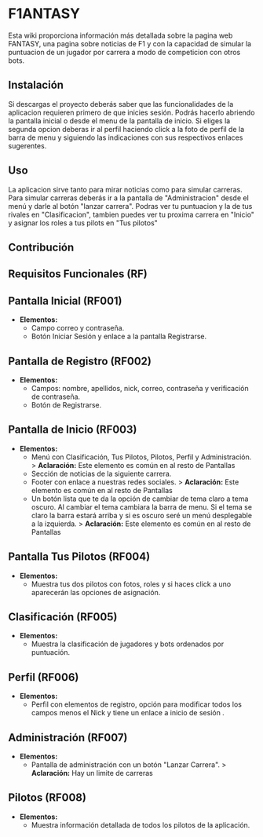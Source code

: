 # F1ANTASY

Esta wiki proporciona información más detallada sobre la pagina web FANTASY, una pagina sobre noticias de F1 y con la capacidad de simular la puntuacion de un jugador por carrera a modo de competicion con otros bots.

## Instalación

Si descargas el proyecto deberás saber que las funcionalidades de la aplicacion requieren primero de que inicies sesión. Podrás hacerlo abriendo la pantalla inicial o desde el menu de la pantalla de inicio. Si eliges la segunda opcion deberas ir al perfil haciendo click a la foto de perfil de la barra de menu y siguiendo las indicaciones con sus respectivos enlaces sugerentes.

## Uso

La aplicacion sirve tanto para mirar noticias como para simular carreras. Para simular carreras deberás ir a la pantalla de "Administracion" desde el menú y darle al botón "lanzar carrera". Podras ver tu puntuacion y la de tus rivales en "Clasificacion", tambien puedes ver tu proxima carrera en "Inicio" y asignar los roles a tus pilots en "Tus pilotos"
## Contribución


## Requisitos Funcionales (RF)

## Pantalla Inicial (RF001)

- **Elementos:**
  - Campo correo y contraseña.
  - Botón Iniciar Sesión y enlace a  la pantalla Registrarse.

## Pantalla de Registro (RF002)

- **Elementos:**
  - Campos: nombre, apellidos, nick, correo, contraseña y verificación de contraseña.
  - Botón de Registrarse.

## Pantalla de Inicio (RF003)

- **Elementos:**
  - Menú con Clasificación, Tus Pilotos, Pilotos, Perfil y Administración. > **Aclaración:** Este elemento es común en al resto de Pantallas
  - Sección de noticias de la siguiente carrera.
  - Footer con enlace a nuestras redes sociales. > **Aclaración:** Este elemento es común en al resto de Pantallas
  - Un botón lista que te da la opción de cambiar de tema claro a tema oscuro. Al cambiar el tema cambiara la barra de menu. Si el tema se claro la barra estará arriba y si es oscuro seré un menú desplegable a la izquierda. > **Aclaración:** Este elemento es común en al resto de Pantallas

## Pantalla Tus Pilotos (RF004)

- **Elementos:**
  - Muestra tus dos pilotos con fotos, roles y si haces click a uno aparecerán las opciones de asignación.

## Clasificación (RF005)

- **Elementos:**
  - Muestra la clasificación de jugadores y bots ordenados por puntuación.

## Perfil (RF006)

- **Elementos:**
  - Perfil con elementos de registro, opción para modificar todos los campos menos el Nick y tiene un enlace a inicio de sesión .

## Administración (RF007)

- **Elementos:**
  - Pantalla de administración con un botón "Lanzar Carrera". > **Aclaración:** Hay un limite de carreras

## Pilotos (RF008)

- **Elementos:**
  - Muestra información detallada de todos los pilotos de la aplicación.


